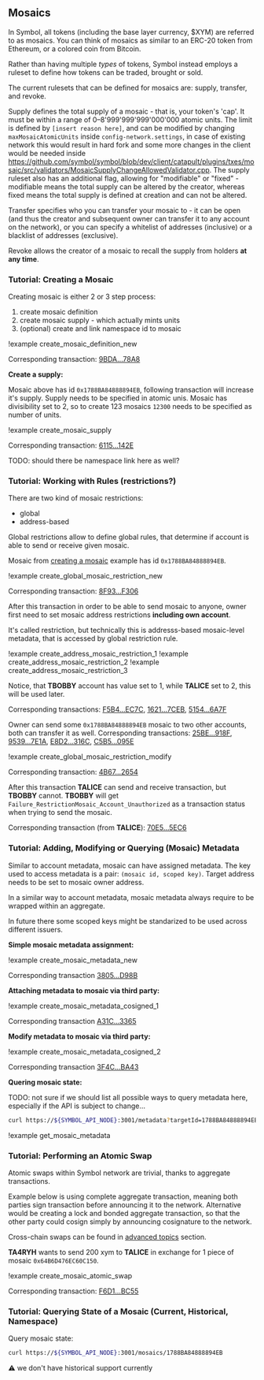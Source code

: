 ## Mosaics

In Symbol, all tokens (including the base layer currency, $XYM) are referred to as mosaics. You can think of mosaics as similar to an ERC-20 token from Ethereum, or a colored coin from Bitcoin.

Rather than having multiple *types* of tokens, Symbol instead employs a ruleset to define how tokens can be traded, brought or sold.

The current rulesets that can be defined for mosaics are: supply, transfer, and revoke.

Supply defines the total supply of a mosaic - that is, your token's 'cap'. It must be within a range of 0&ndash;8'999'999'999'000'000 atomic units. The limit is defined by `[insert reason here]`, and can be modified by changing `maxMosaicAtomicUnits` inside `config-network.settings`, in case of existing network this would result in hard fork and some more changes in the client would be needed inside https://github.com/symbol/symbol/blob/dev/client/catapult/plugins/txes/mosaic/src/validators/MosaicSupplyChangeAllowedValidator.cpp. The supply ruleset also has an additional flag, allowing for "modifiable" or "fixed" - modifiable means the total supply can be altered by the creator, whereas fixed means the total supply is defined at creation and can not be altered.

Transfer specifies who you can transfer your mosaic to - it can be open (and thus the creator and subsequent owner can transfer it to any account on the network), or you can specify a whitelist of addresses (inclusive) or a blacklist of addresses (exclusive).

Revoke allows the creator of a mosaic to recall the supply from holders **at any time**.

### Tutorial: Creating a Mosaic

Creating mosaic is either 2 or 3 step process:
 1. create mosaic definition
 2. create mosaic supply - which actually mints units
 3. (optional) create and link namespace id to mosaic

!example create_mosaic_definition_new

Corresponding transaction: [9BDA…78A8](https://testnet.symbol.fyi/transactions/9BDA55FADF7C34B854C5ABB9535944ECF75AB508E367F1A25D070507CD8078A8)

**Create a supply:**

Mosaic above has id `0x1788BA84888894EB`, following transaction will increase it's supply. Supply needs to be specified in atomic unis. Mosaic has divisibility set to 2, so to create 123 mosaics `12300` needs to be specified as number of units.

!example create_mosaic_supply

Corresponding transaction: [6115…142E](https://testnet.symbol.fyi/transactions/6115527581BC9874B51967EB8E5574D2B6CEA82463A7892190555E215910142E)

TODO: should there be namespace link here as well?


### Tutorial: Working with Rules (restrictions?)

There are two kind of mosaic restrictions:
 * global
 * address-based

Global restrictions allow to define global rules, that determine if account is able to send or receive given mosaic.

Mosaic from [creating a mosaic](#Tutorial:-Creating-a-Mosaic) example has id `0x1788BA84888894EB`.

!example create_global_mosaic_restriction_new

Corresponding transaction: [8F93…F306](https://testnet.symbol.fyi/transactions/8F938362633A3CDE06F5599E70FCFF19202C87DB6F03C06DE058D4D34B27F306)

After this transaction in order to be able to send mosaic to anyone,
owner first need to set mosaic address restrictions **including own account**.

It's called restriction, but technically this is addresss-based mosaic-level metadata, that is accessed by global restriction rule.

!example create_address_mosaic_restriction_1
!example create_address_mosaic_restriction_2
!example create_address_mosaic_restriction_3

Notice, that **TBOBBY** account has value set to 1, while **TALICE** set to 2, this will be used later.

Corresponding transactions: [F5B4…EC7C](https://testnet.symbol.fyi/transactions/F5B492307C21BE7F9017728BDF881734527E5A0658F1EAFFB30B35F00411EC7C), [1621…7CEB](https://testnet.symbol.fyi/transactions/1621B322FE288DF1202F1EA7F433373374CB6E5284BB779803359EDCC5197CEB), [5154…6A7F](https://testnet.symbol.fyi/transactions/515431554B5A971CB0D77BE9393F327E2CA4A9F888FA1D40CF563493C2CE6A7F)

Owner can send some `0x1788BA84888894EB` mosaic to two other accounts, both can transfer it as well.
Corresponding transactions: [25BE…918F](https://testnet.symbol.fyi/transactions/25BEC04709D95202460795A229DE3879BBAB623529B0E546889027207931918F), [9539…7E1A](https://testnet.symbol.fyi/transactions/95399DDC03DF52C2C9F63A855C7F7C975FB60A7362BD5FCB92DFDACE1C5E7E1A), [E8D2…316C](https://testnet.symbol.fyi/transactions/E8D24F266FBABD828219D7DE6FBA5B36C7378D09FB365E0AD77528C359A1316C), [C5B5…095E](https://testnet.symbol.fyi/transactions/C5B5BF7A7A32AD6D8B474153BA86851F874D785EC99A29C282AAEC47B6BE095E)

!example create_global_mosaic_restriction_modify

Corresponding transaction: [4B67…2654](https://testnet.symbol.fyi/transactions/4B67957FFEC54D0011E79DCB3612D6C92DC0205299CC57CC54E93CD830EC2654)

After this transaction **TALICE** can send and receive transaction, but **TBOBBY** cannot.
**TBOBBY** will get `Failure_RestrictionMosaic_Account_Unauthorized` as a transaction status when trying to send the mosaic.

Corresponding transaction (from **TALICE**): [70E5…5EC6](https://testnet.symbol.fyi/transactions/70E50F659CAE226917A91197CA76C9624254047F0FB956349CD28701A7EA5EC6)

### Tutorial: Adding, Modifying or Querying (Mosaic) Metadata

Similar to account metadata, mosaic can have assigned metadata.
The key used to access metadata is a pair: `(mosaic id, scoped key)`.
Target address needs to be set to mosaic owner address.

In a similar way to account metadata, mosaic metadata always require to be wrapped within an aggregate.

In future there some scoped keys might be standarized to be used across different issuers.

**Simple mosaic metadata assignment:**

!example create_mosaic_metadata_new

Corresponding transaction [3805…D98B](https://testnet.symbol.fyi/transactions/38057E848B2669B05EF61DF53BBF3658340959D212D14E898181DA0363A0D98B)

**Attaching metadata to mosaic via third party:**

!example create_mosaic_metadata_cosigned_1

Corresponding transaction [A31C…3365](https://testnet.symbol.fyi/transactions/A31CA406F225370C835889B1A726BD26DBB3CF73EA89F658C475409624363365)

**Modify metadata to mosaic via third party:**

!example create_mosaic_metadata_cosigned_2

Corresponding transaction [3F4C…BA43](https://testnet.symbol.fyi/transactions/3F4CBD0B6392DE5553A4217F72DA640F78256A92D5A1FF54E9414D676941BA43)

**Quering mosaic state:**

TODO: not sure if we should list all possible ways to query metadata here, especially if the API is subject to change...

```sh
curl https://${SYMBOL_API_NODE}:3001/metadata?targetId=1788BA84888894EB&scopedMetadataKey=0000000074736574
```

!example get_mosaic_metadata

### Tutorial: Performing an Atomic Swap

Atomic swaps within Symbol network are trivial, thanks to aggregate transactions.

Example below is using complete aggregate transaction, meaning both parties sign transaction before announcing it to the network.
Alternative would be creating a lock and bonded aggregate transaction, so that the other party could cosign simply by announcing cosignature to the network.

Cross-chain swaps can be found in [advanced topics](#Advanced-Topics) section.

**TA4RYH** wants to send 200 xym to **TALICE** in exchange for 1 piece of mosaic `0x64B6D476EC60C150`.

!example create_mosaic_atomic_swap

Corresponding transaction:
[F6D1…BC55](https://testnet.symbol.fyi/transactions/F6D1E60A7FC47B88D16D3B8358D79EAE5EAAB328F4D988DE45669BD013C8BC55)



### Tutorial: Querying State of a Mosaic (Current, Historical, Namespace)

Query mosaic state:
```sh
curl https://${SYMBOL_API_NODE}:3001/mosaics/1788BA84888894EB
```

:warning: we don't have historical support currently
